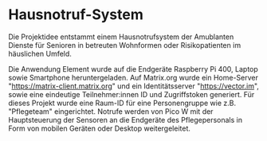 # Hausnotruf-System

Die Projektidee entstammt einem Hausnotrufsystem der Amublanten Dienste für Senioren in betreuten Wohnformen oder Risikopatienten im häuslichen Umfeld.

Die Anwendung Element wurde auf die Endgeräte Raspberry Pi 400, Laptop sowie Smartphone heruntergeladen. Auf Matrix.org wurde ein Home-Server "https://matrix-client.matrix.org" und ein 
Identitätsserver "https://vector.im", sowie eine eindeutige Teilnehmer:innen ID und Zugriffstoken generiert. Für dieses Projekt wurde eine Raum-ID für eine Personengruppe wie z.B. "Pflegeteam" eingerichtet. Notrufe werden von Pico W mit der Hauptsteuerung der Sensoren an die Endgeräte des Pflegepersonals in Form von mobilen Geräten oder Desktop weitergeleitet.
